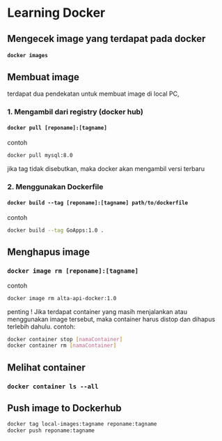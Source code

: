 # Learning Docker

## Mengecek image yang terdapat pada docker

#### `docker images`

## Membuat image

terdapat dua pendekatan untuk membuat image di local PC,

### 1. Mengambil dari registry (docker hub)

#### `docker pull [reponame]:[tagname]`

contoh

```sh
docker pull mysql:8.0
```

jika tag tidak disebutkan, maka docker akan mengambil versi terbaru

### 2. Menggunakan Dockerfile

#### `docker build --tag [reponame]:[tagname] path/to/dockerfile`

contoh

```sh
docker build --tag GoApps:1.0 .
```

## Menghapus image

### `docker image rm [reponame]:[tagname]`

contoh

```sh
docker image rm alta-api-docker:1.0
```

penting ! Jika terdapat container yang masih menjalankan atau menggunakan image tersebut, maka container harus distop dan dihapus terlebih dahulu. contoh:

```sh
docker container stop [namaContainer]
docker container rm [namaContainer]
```

## Melihat container

### `docker container ls --all`


## Push image to Dockerhub

```sh
docker tag local-images:tagname reponame:tagname
docker push reponame:tagname
```
